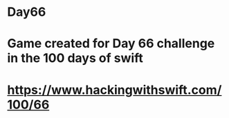 # Day66
#
# Game created for Day 66 challenge in the 100 days of swift
# https://www.hackingwithswift.com/100/66
